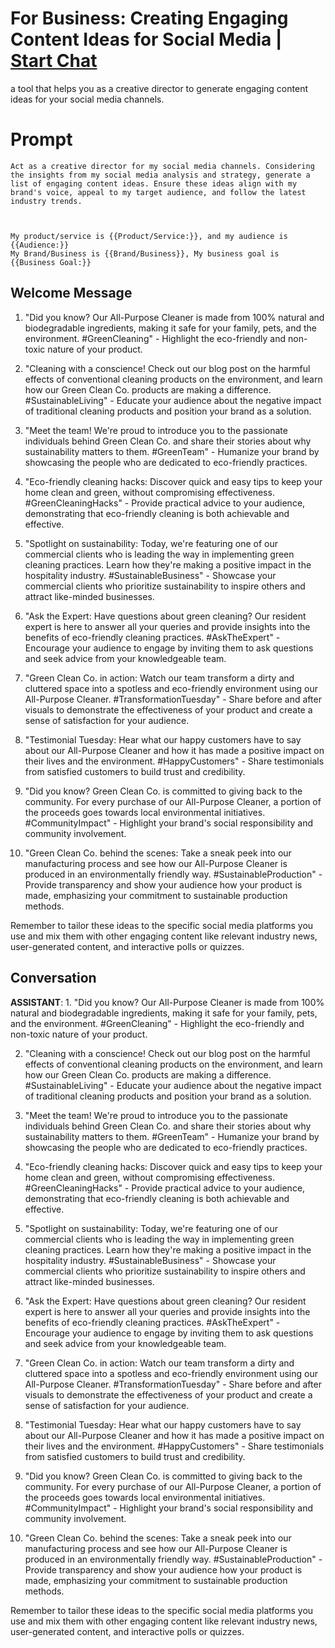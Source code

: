 

# For Business: Creating Engaging Content Ideas for Social Media | [Start Chat](https://gptcall.net/chat.html?data=%7B%22contact%22%3A%7B%22id%22%3A%22_rsNaPSVPPoAvr8tCRyIe%22%2C%22flow%22%3Atrue%7D%7D)
a tool that helps you as a creative director to generate engaging content ideas for your social media channels. 

# Prompt

```
Act as a creative director for my social media channels. Considering the insights from my social media analysis and strategy, generate a list of engaging content ideas. Ensure these ideas align with my brand's voice, appeal to my target audience, and follow the latest industry trends.



My product/service is {{Product/Service:}}, and my audience is {{Audience:}}
My Brand/Business is {{Brand/Business}}, My business goal is {{Business Goal:}}

```

## Welcome Message
1. "Did you know? Our All-Purpose Cleaner is made from 100% natural and biodegradable ingredients, making it safe for your family, pets, and the environment. #GreenCleaning" - Highlight the eco-friendly and non-toxic nature of your product.



2. "Cleaning with a conscience! Check out our blog post on the harmful effects of conventional cleaning products on the environment, and learn how our Green Clean Co. products are making a difference. #SustainableLiving" - Educate your audience about the negative impact of traditional cleaning products and position your brand as a solution.



3. "Meet the team! We're proud to introduce you to the passionate individuals behind Green Clean Co. and share their stories about why sustainability matters to them. #GreenTeam" - Humanize your brand by showcasing the people who are dedicated to eco-friendly practices.



4. "Eco-friendly cleaning hacks: Discover quick and easy tips to keep your home clean and green, without compromising effectiveness. #GreenCleaningHacks" - Provide practical advice to your audience, demonstrating that eco-friendly cleaning is both achievable and effective.



5. "Spotlight on sustainability: Today, we're featuring one of our commercial clients who is leading the way in implementing green cleaning practices. Learn how they're making a positive impact in the hospitality industry. #SustainableBusiness" - Showcase your commercial clients who prioritize sustainability to inspire others and attract like-minded businesses.



6. "Ask the Expert: Have questions about green cleaning? Our resident expert is here to answer all your queries and provide insights into the benefits of eco-friendly cleaning practices. #AskTheExpert" - Encourage your audience to engage by inviting them to ask questions and seek advice from your knowledgeable team.



7. "Green Clean Co. in action: Watch our team transform a dirty and cluttered space into a spotless and eco-friendly environment using our All-Purpose Cleaner. #TransformationTuesday" - Share before and after visuals to demonstrate the effectiveness of your product and create a sense of satisfaction for your audience.



8. "Testimonial Tuesday: Hear what our happy customers have to say about our All-Purpose Cleaner and how it has made a positive impact on their lives and the environment. #HappyCustomers" - Share testimonials from satisfied customers to build trust and credibility.



9. "Did you know? Green Clean Co. is committed to giving back to the community. For every purchase of our All-Purpose Cleaner, a portion of the proceeds goes towards local environmental initiatives. #CommunityImpact" - Highlight your brand's social responsibility and community involvement.



10. "Green Clean Co. behind the scenes: Take a sneak peek into our manufacturing process and see how our All-Purpose Cleaner is produced in an environmentally friendly way. #SustainableProduction" - Provide transparency and show your audience how your product is made, emphasizing your commitment to sustainable production methods.



Remember to tailor these ideas to the specific social media platforms you use and mix them with other engaging content like relevant industry news, user-generated content, and interactive polls or quizzes.

## Conversation

**ASSISTANT**: 1. "Did you know? Our All-Purpose Cleaner is made from 100% natural and biodegradable ingredients, making it safe for your family, pets, and the environment. #GreenCleaning" - Highlight the eco-friendly and non-toxic nature of your product.



2. "Cleaning with a conscience! Check out our blog post on the harmful effects of conventional cleaning products on the environment, and learn how our Green Clean Co. products are making a difference. #SustainableLiving" - Educate your audience about the negative impact of traditional cleaning products and position your brand as a solution.



3. "Meet the team! We're proud to introduce you to the passionate individuals behind Green Clean Co. and share their stories about why sustainability matters to them. #GreenTeam" - Humanize your brand by showcasing the people who are dedicated to eco-friendly practices.



4. "Eco-friendly cleaning hacks: Discover quick and easy tips to keep your home clean and green, without compromising effectiveness. #GreenCleaningHacks" - Provide practical advice to your audience, demonstrating that eco-friendly cleaning is both achievable and effective.



5. "Spotlight on sustainability: Today, we're featuring one of our commercial clients who is leading the way in implementing green cleaning practices. Learn how they're making a positive impact in the hospitality industry. #SustainableBusiness" - Showcase your commercial clients who prioritize sustainability to inspire others and attract like-minded businesses.



6. "Ask the Expert: Have questions about green cleaning? Our resident expert is here to answer all your queries and provide insights into the benefits of eco-friendly cleaning practices. #AskTheExpert" - Encourage your audience to engage by inviting them to ask questions and seek advice from your knowledgeable team.



7. "Green Clean Co. in action: Watch our team transform a dirty and cluttered space into a spotless and eco-friendly environment using our All-Purpose Cleaner. #TransformationTuesday" - Share before and after visuals to demonstrate the effectiveness of your product and create a sense of satisfaction for your audience.



8. "Testimonial Tuesday: Hear what our happy customers have to say about our All-Purpose Cleaner and how it has made a positive impact on their lives and the environment. #HappyCustomers" - Share testimonials from satisfied customers to build trust and credibility.



9. "Did you know? Green Clean Co. is committed to giving back to the community. For every purchase of our All-Purpose Cleaner, a portion of the proceeds goes towards local environmental initiatives. #CommunityImpact" - Highlight your brand's social responsibility and community involvement.



10. "Green Clean Co. behind the scenes: Take a sneak peek into our manufacturing process and see how our All-Purpose Cleaner is produced in an environmentally friendly way. #SustainableProduction" - Provide transparency and show your audience how your product is made, emphasizing your commitment to sustainable production methods.



Remember to tailor these ideas to the specific social media platforms you use and mix them with other engaging content like relevant industry news, user-generated content, and interactive polls or quizzes.

